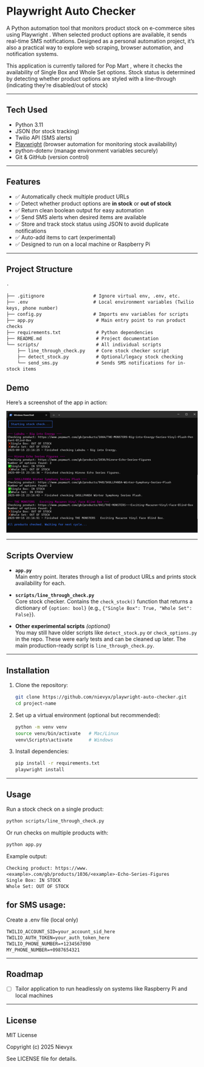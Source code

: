 # Playwright Auto Checker

A Python automation tool that monitors product stock on e-commerce sites using Playwright
. When selected product options are available, it sends real-time SMS notifications. Designed as a personal automation project, it’s also a practical way to explore web scraping, browser automation, and notification systems.


This application is currently tailored for Pop Mart
, where it checks the availability of Single Box and Whole Set options. Stock status is determined by detecting whether product options are styled with a line-through (indicating they’re disabled/out of stock) 

---

## Tech Used

- Python 3.11
- JSON (for stock tracking)
- Twilio API (SMS alerts)
- [Playwright](https://playwright.dev/) (browser automation for monitoring stock availability)
- python-dotenv (manage environment variables securely)
- Git & GitHub (version control)

---
## Features  

- ✅ Automatically check multiple product URLs  
- ✅ Detect whether product options are **in stock** or **out of stock**  
- ✅ Return clean boolean output for easy automation  
- ✅ Send SMS alerts when desired items are available  
- ✅ Store and track stock status using JSON to avoid duplicate notifications  
- ✅ Auto-add items to cart (experimental)  
- ✅ Designed to run on a local machine or Raspberry Pi


---

## Project Structure  

```
.

├── .gitignore                  # Ignore virtual env, .env, etc.
├── .env                        # Local environment variables (Twilio keys, phone number)
├── config.py                   # Imports env variables for scripts
├── app.py                       # Main entry point to run product checks
├── requirements.txt             # Python dependencies
├── README.md                    # Project documentation
└── scripts/                     # All individual scripts
    ├── line_through_check.py    # Core stock checker script
    ├── detect_stock.py          # Optional/legacy stock checking
    └── send_sms.py              # Sends SMS notifications for in-stock items

```

## Demo

Here’s a screenshot of the app in action:

![Screenshot of app](assets/Screenshot.PNG)


---

## Scripts Overview  

- **`app.py`**  
  Main entry point. Iterates through a list of product URLs and prints stock availability for each.  

- **`scripts/line_through_check.py`**  
  Core stock checker. Contains the `check_stock()` function that returns a dictionary of `{option: bool}` (e.g., `{"Single Box": True, "Whole Set": False}`).  

- **Other experimental scripts** *(optional)*  
  You may still have older scripts like `detect_stock.py` or `check_options.py` in the repo. These were early tests and can be cleaned up later. The main production-ready script is `line_through_check.py`.  

---

## Installation  

1. Clone the repository:  
   ```bash
   git clone https://github.com/nievyx/playwright-auto-checker.git
   cd project-name
   ```

2. Set up a virtual environment (optional but recommended):  
   ```bash
   python -m venv venv
   source venv/bin/activate   # Mac/Linux
   venv\Scripts\activate      # Windows
   ```

3. Install dependencies:  
   ```bash
   pip install -r requirements.txt
   playwright install
   ```

---

## Usage  

Run a stock check on a single product:  
```bash
python scripts/line_through_check.py
```

Or run checks on multiple products with:  
```bash
python app.py
```

Example output:  
```
Checking product: https://www.<example>.com/gb/products/1036/<example>-Echo-Series-Figures
Single Box: IN STOCK
Whole Set: OUT OF STOCK
```
## for SMS usage:
Create a .env file (local only)
```
TWILIO_ACCOUNT_SID=your_account_sid_here
TWILIO_AUTH_TOKEN=your_auth_token_here
TWILIO_PHONE_NUMBER=+1234567890
MY_PHONE_NUMBER=+0987654321
```
---

## Roadmap  

- [ ] Tailor application to run headlessly on systems like Raspberry Pi and local machines


---

## License  

MIT License


Copyright (c) 2025 Nievyx


See LICENSE file for details.